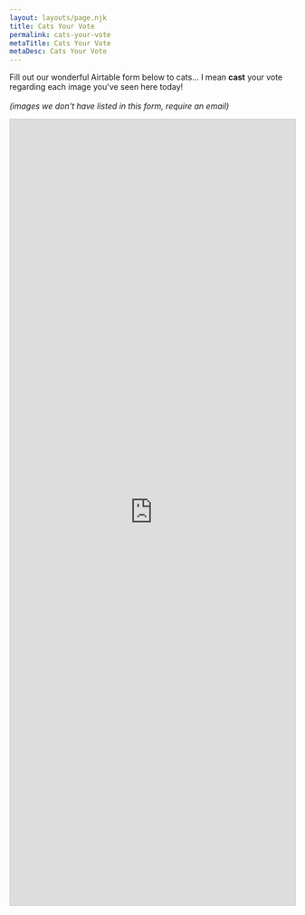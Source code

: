 ```yaml
---
layout: layouts/page.njk
title: Cats Your Vote
permalink: cats-your-vote
metaTitle: Cats Your Vote
metaDesc: Cats Your Vote
---
```

Fill out our wonderful Airtable form below to cats... I mean **cast** your vote regarding each image you've seen here today! \
\
*(images we don't have listed in this form, require an email)*

<script src="https://static.airtable.com/js/embed/embed_snippet_v1.js"></script><iframe class="airtable-embed airtable-dynamic-height" src="https://airtable.com/embed/shrHa1x39YSxxyDar?backgroundColor=gray" frameborder="0" onmousewheel="" width="100%" height="1388" style="background: transparent; border: 1px solid #ccc;"></iframe>